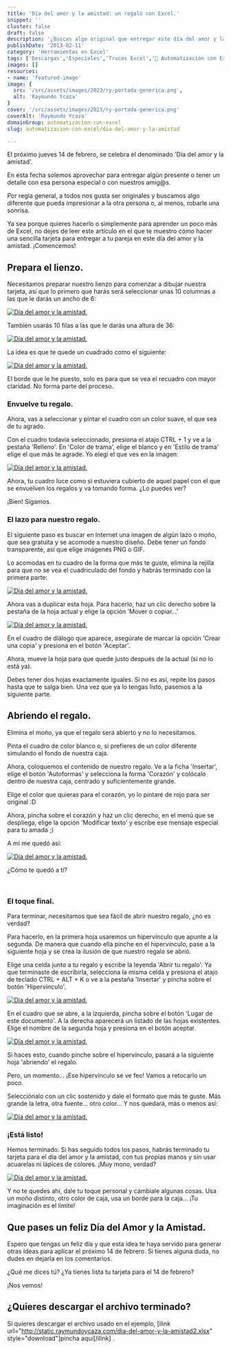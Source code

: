 ```yaml
---
title: 'Día del amor y la amistad: un regalo con Excel.'
snippet: ''
cluster: false
draft: false 
description: '¿Buscas algo original que entregar este día del amor y la amistad? Regala algo hecho por ti. ¿Qué tal una tarjeta hecha en Excel? :O'
publishDate: '2013-02-11'
category: 'Herramientas en Excel'
tags: ['Descargas','Especiales','Trucos Excel','🤖 Automatización con Excel']
images: []
resources: 
- name: 'featured-image'
image: {
  src: '/src/assets/images/2023/ry-portada-generica.png',
  alt: 'Raymundo Ycaza'
}
cover: '/src/assets/images/2023/ry-portada-generica.png'
coverAlt: 'Raymundo Ycaza'
domainGroup: automatizacion-con-excel
slug: automatizacion-con-excel/dia-del-amor-y-la-amistad

---
```


El próximo jueves 14 de febrero, se celebra el denominado 'Día del amor y la amistad'.

En esta fecha solemos aprovechar para entregar algún presente o tener un detalle con esa persona especial o con nuestros amig@s.

Por regla general, a todos nos gusta ser originales y buscamos algo diferente que pueda impresionar a la otra persona o, al menos, robarle una sonrisa.

Ya sea porque quieres hacerlo o simplemente para aprender un poco más de Excel, no dejes de leer este artículo en el que te muestro cómo hacer una sencilla tarjeta para entregar a tu pareja en este día del amor y la amistad. ¡Comencemos!

## Prepara el lienzo.

Necesitamos preparar nuestro lienzo para comenzar a dibujar nuestra tarjeta, así que lo primero que harás será seleccionar unas 10 columnas a las que le darás un ancho de 6:

[![Día del amor y la amistad.](/src/assets/images/2023/dia-del-amor-y-la-amistad-0002531-300x1201.png)](http://raymundoycaza.com/wp-content/uploads/dia-del-amor-y-la-amistad-00025311.png)

También usarás 10 filas a las que le darás una altura de 36:

[![Día del amor y la amistad.](/src/assets/images/2023/dia-del-amor-y-la-amistad-00025411.png)](http://raymundoycaza.com/wp-content/uploads/dia-del-amor-y-la-amistad-00025411.png)

La idea es que te quede un cuadrado como el siguiente:

[![Día del amor y la amistad.](/src/assets/images/2023/dia-del-amor-y-la-amistad-0002551-300x2931.png "Día del amor y la amistad.")](http://raymundoycaza.com/wp-content/uploads/dia-del-amor-y-la-amistad-00025511.png)

El borde que le he puesto, solo es para que se vea el recuadro con mayor claridad. No forma parte del proceso.

### Envuelve tu regalo.

Ahora, vas a seleccionar y pintar el cuadro con un color suave, el que sea de tu agrado.

Con el cuadro todavía seleccionado, presiona el atajo CTRL + 1 y ve a la pestaña 'Relleno'. En 'Color de trama', elige el blanco y en 'Estilo de trama' elige el que más te agrade. Yo elegí el que ves en la imagen:

[![Día del amor y la amistad.](/src/assets/images/2023/dia-del-amor-y-la-amistad-0002561-300x2571.png)](http://raymundoycaza.com/wp-content/uploads/dia-del-amor-y-la-amistad-00025611.png)

Ahora, tu cuadro luce como si estuviera cubierto de aquel papel con el que se envuelven los regalos y va tomando forma. ¿Lo puedes ver?

¡Bien! Sigamos.

### El lazo para nuestro regalo.

El siguiente paso es buscar en Internet una imagen de algún lazo o moño, que sea gratuita y se acomode a nuestro diseño. Debe tener un fondo transparente, así que elige imágenes PNG o GIF.

Lo acomodas en tu cuadro de la forma que más te guste, elimina la rejilla para que no se vea el cuadriculado del fondo y habrás terminado con la primera parte:

[![Día del amor y la amistad.](/src/assets/images/2023/dia-del-amor-y-la-amistad-0002571-279x3001.png)](http://raymundoycaza.com/wp-content/uploads/dia-del-amor-y-la-amistad-00025711.png)

Ahora vas a duplicar esta hoja. Para hacerlo, haz un clic derecho sobre la pestaña de la hoja actual y elige la opción 'Mover o copiar...'

[![Día del amor y la amistad.](/src/assets/images/2023/dia-del-amor-y-la-amistad-000263-300x1491.png)](http://raymundoycaza.com/wp-content/uploads/dia-del-amor-y-la-amistad-0002631.png)

En el cuadro de diálogo que aparece, asegúrate de marcar la opción 'Crear una copia' y presiona en el botón 'Aceptar'.

Ahora, mueve la hoja para que quede justo después de la actual (si no lo está ya).

Debes tener dos hojas exactamente iguales. Si no es así, repite los pasos hasta que te salga bien. Una vez que ya lo tengas listo, pasemos a la siguiente parte.

## Abriendo el regalo.

Elimina el moño, ya que el regalo será abierto y no lo necesitamos.

Pinta el cuadro de color blanco o, si prefieres de un color diferente simulando el fondo de nuestra caja.

Ahora, coloquemos el contenido de nuestro regalo. Ve a la ficha 'Insertar', elige el botón 'Autoformas' y selecciona la forma 'Corazón' y colócalo dentro de nuestra caja, centrado y suficientemente grande.

Elige el color que quieras para el corazón, yo lo pintaré de rojo para ser original :D

Ahora, pincha sobre el corazón y haz un clic derecho, en el menú que se despliega, elige la opción 'Modificar texto' y escribe ese mensaje especial para tu amada ;)

A mí me quedó así:

[![Día del amor y la amistad.](/src/assets/images/2023/dia-del-amor-y-la-amistad-0002581-278x3001.png)](http://raymundoycaza.com/wp-content/uploads/dia-del-amor-y-la-amistad-00025811.png)

¿Cómo te quedó a ti?

 

### El toque final.

Para terminar, necesitamos que sea fácil de abrir nuestro regalo, ¿no es verdad?

Para hacerlo, en la primera hoja usaremos un hipervínculo que apunte a la segunda. De manera que cuando ella pinche en el hipervínculo, pase a la siguiente hoja y se crea la ilusión de que nuestro regalo se abrió.

Elige una celda junto a tu regalo y escribe la leyenda 'Abrir tu regalo'. Ya que terminaste de escribirla, selecciona la misma celda y presiona el atajo de teclado CTRL + ALT + K o ve a la pestaña 'Insertar' y pincha sobre el botón 'Hipervínculo'.

[![Día del amor y la amistad.](/src/assets/images/2023/dia-del-amor-y-la-amistad-00025911.png)](http://raymundoycaza.com/wp-content/uploads/dia-del-amor-y-la-amistad-00025911.png)

En el cuadro que se abre, a la izquierda, pincha sobre el botón 'Lugar de este documento'. A la derecha aparecerá un listado de las hojas existentes. Elige el nombre de la segunda hoja y presiona en el botón aceptar.

[![Día del amor y la amistad.](/src/assets/images/2023/dia-del-amor-y-la-amistad-0002601-300x1541.png)](http://raymundoycaza.com/wp-content/uploads/dia-del-amor-y-la-amistad-00026011.png)

Si haces esto, cuando pinche sobre el hipervínculo, pasará a la siguiente hoja 'abriendo' el regalo.

Pero, un momento... ¡Ese hipervínculo se ve feo! Vamos a retocarlo un poco.

Selecciónalo con un clic sostenido y dale el formato que más te guste. Más grande la letra, otra fuente... otro color... Y nos quedará, más o menos así:

[![Día del amor y la amistad.](/src/assets/images/2023/dia-del-amor-y-la-amistad-0002621-300x1561.png)](http://raymundoycaza.com/wp-content/uploads/dia-del-amor-y-la-amistad-00026211.png)

### ¡Está listo!

Hemos terminado. Si has seguido todos los pasos, habrás terminado tu tarjeta para el día del amor y la amistad, con tus propias manos y sin usar acuarelas ni lápices de colores. ¡Muy mono, verdad?

[![Día del amor y la amistad.](/src/assets/images/2023/dia-del-amor-y-la-amistad_animacion011.gif)](http://raymundoycaza.com/wp-content/uploads/dia-del-amor-y-la-amistad_animacion011.gif)

Y no te quedes ahí, dale tu toque personal y cámbiale algunas cosas. Usa un moño distinto, otro color de caja, usa un borde para la caja... ¡Tu imaginación es el límite!

## Que pases un feliz Día del Amor y la Amistad.

Espero que tengas un feliz día y que esta idea te haya servido para generar otras ideas para aplicar el próximo 14 de febrero. Si tienes alguna duda, no dudes en dejarla en los comentarios.

¿Qué me dices tú? ¿Ya tienes lista tu tarjeta para el 14 de febrero?

¡Nos vemos!

## ¿Quieres descargar el archivo terminado?

Si quieres descargar el archivo usado en el ejemplo, \[ilink url="http://static.raymundoycaza.com/dia-del-amor-y-la-amistad2.xlsx" style="download"\]pincha aquí\[/ilink\] .
